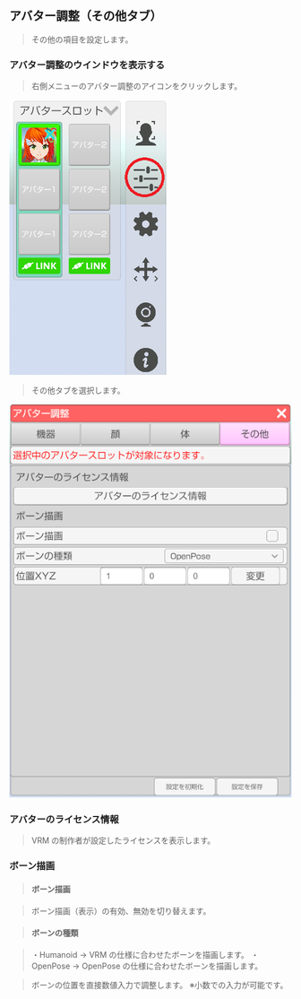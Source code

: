 ## アバター調整（その他タブ）

>その他の項目を設定します。


### アバター調整のウインドウを表示する

>右側メニューのアバター調整のアイコンをクリックします。

![画像](image/AdjustAvatar_FromMenu.png "")

>その他タブを選択します。

![画像](image/AdjustAvatarOther_00.png "")


### アバターのライセンス情報

>VRM の制作者が設定したライセンスを表示します。


### ボーン描画

>#### ボーン描画

>ボーン描画（表示）の有効、無効を切り替えます。

>#### ボーンの種類

>・Humanoid → VRM の仕様に合わせたボーンを描画します。
>・OpenPose → OpenPose の仕様に合わせたボーンを描画します。

>ボーンの位置を直接数値入力で調整します。
>※小数での入力が可能です。


